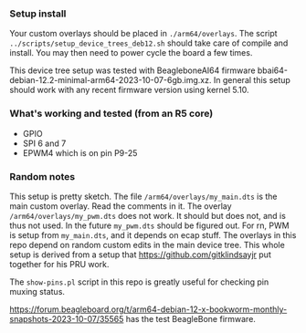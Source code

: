 
### Setup install
Your custom overlays should be placed in `./arm64/overlays`. The script `../scripts/setup_device_trees_deb12.sh`
should take care of compile and install. You may then need to power cycle the board a few times.

This device tree setup was tested with BeagleboneAI64 firmware bbai64-debian-12.2-minimal-arm64-2023-10-07-6gb.img.xz.
In general this setup should work with any recent firmware version using kernel 5.10. 

### What's working and tested (from an R5 core)
- GPIO
- SPI 6 and 7
- EPWM4 which is on pin P9-25

### Random notes
This setup is pretty sketch. The file `/arm64/overlays/my_main.dts` is the main custom overlay. Read the comments in it.
The overlay `/arm64/overlays/my_pwm.dts` does not work. It should but does not, and is thus not used. In the
future `my_pwm.dts` should be figured out. For rn, PWM is setup from `my_main.dts`, and it depends on ecap stuff. The
overlays in this repo depend on random custom edits in the main device tree. This whole setup is derived from a setup that
https://github.com/gitklindsayjr put together for his PRU work.


The `show-pins.pl` script in this repo is greatly useful for checking pin muxing status.


https://forum.beagleboard.org/t/arm64-debian-12-x-bookworm-monthly-snapshots-2023-10-07/35565 has the test BeagleBone firmware.

